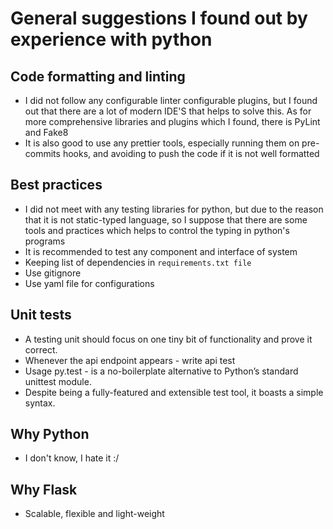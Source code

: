 # General suggestions I found out by experience with python

## Code formatting and linting
- I did not follow any configurable linter configurable plugins, but I found out that there are a lot of  modern IDE'S
that helps to solve this. As for more comprehensive libraries and plugins which I found, there is PyLint and Fake8
- It is also good to use any prettier tools, especially running them on pre-commits hooks, and avoiding to push the code 
if it is not well formatted

## Best practices
- I did not meet with any testing libraries for python, but due to the reason that it is not static-typed language,
so I suppose that there are some tools and practices which helps to control the typing in python's programs
- It is recommended to test any component and interface of system
- Keeping list of dependencies in `requirements.txt file`
- Use gitignore
- Use yaml file for configurations

## Unit tests
- A testing unit should focus on one tiny bit of functionality and prove it correct.
- Whenever the api endpoint appears - write api test
- Usage py.test - is a no-boilerplate alternative to Python’s standard unittest module.
- Despite being a fully-featured and extensible test tool, it boasts a simple syntax.

## Why Python
- I don't know, I hate it :/
## Why Flask
- Scalable, flexible and light-weight